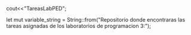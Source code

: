 cout<<"TareasLabPED";

let mut variable_string = String::from("Repositorio donde encontraras las tareas asignadas de los laboratorios de programacion 3:");


